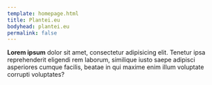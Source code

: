 ```yaml
---
template: homepage.html
title: Plantei.eu
bodyhead: plantei.eu
permalink: false
---
```


**Lorem ipsum** dolor sit amet, consectetur adipisicing elit. Tenetur ipsa reprehenderit eligendi rem laborum, similique iusto saepe adipisci asperiores cumque facilis, beatae in qui maxime enim illum voluptate corrupti voluptates?
